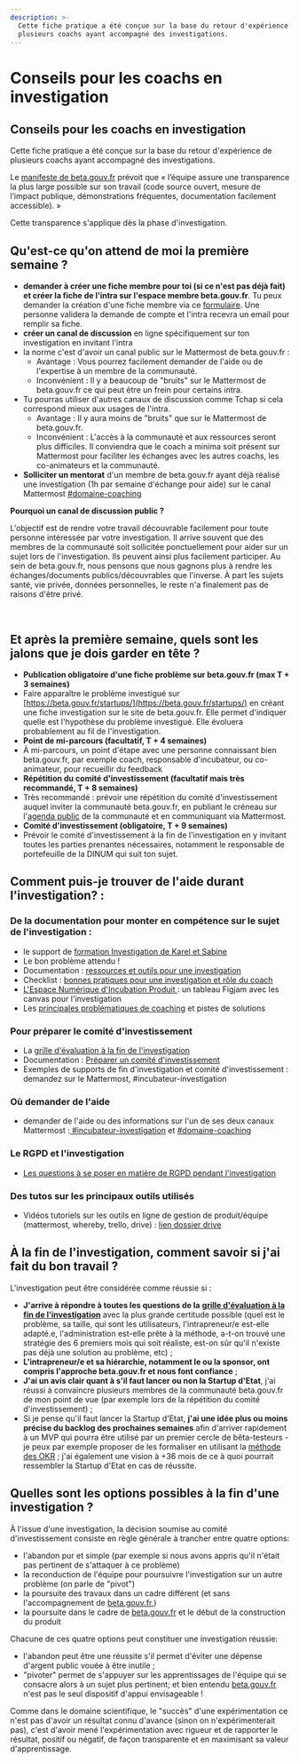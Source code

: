 ```yaml
---
description: >-
  Cette fiche pratique a été conçue sur la base du retour d'expérience de
  plusieurs coachs ayant accompagné des investigations.
---
```


# Conseils pour les coachs en investigation

## Conseils pour les coachs en investigation

Cette fiche pratique a été conçue sur la base du retour d'expérience de plusieurs coachs ayant accompagné des investigations.

Le [manifeste de beta.gouv.fr](https://beta.gouv.fr/manifeste) prévoit que « l’équipe assure une transparence la plus large possible sur son travail (code source ouvert, mesure de l’impact publique, démonstrations fréquentes, documentation facilement accessible). »

Cette transparence s'applique dès la phase d'investigation.

## Qu'est-ce qu'on attend de moi la première semaine ? <a href="#quest-ce-quon-attend-de-moi-la-premiere-semaine" id="quest-ce-quon-attend-de-moi-la-premiere-semaine"></a>

- **demander à créer une fiche membre pour toi (si ce n'est pas déjà fait) et créer la fiche de l'intra sur l'espace membre beta.gouv.fr**. Tu peux demander la création d'une fiche membre via ce [formulaire](https://espace-membre.incubateur.net/community/create). Une personne validera la demande de compte et l'intra recevra un email pour remplir sa fiche.
- **créer un canal de discussion** en ligne spécifiquement sur ton investigation en invitant l'intra
- la norme c'est d'avoir un canal public sur le Mattermost de beta.gouv.fr :
  - Avantage : Vous pourrez facilement demander de l'aide ou de l'expertise à un membre de la communauté.
  - Inconvénient : Il y a beaucoup de "bruits" sur le Mattermost de beta.gouv.fr ce qui peut être un frein pour certains intra.
- Tu pourras utiliser d'autres canaux de discussion comme Tchap si cela correspond mieux aux usages de l'intra.
  - Avantage : Il y aura moins de "bruits" que sur le Mattermost de beta.gouv.fr.
  - Inconvénient : L'accès à la communauté et aux ressources seront plus difficiles. Il conviendra que le coach a minima soit présent sur Mattermost pour faciliter les échanges avec les autres coachs, les co-animateurs et la communauté.
- **Solliciter un mentorat** d'un membre de beta.gouv.fr ayant déjà réalisé une investigation (1h par semaine d'échange pour aide) sur le canal Mattermost [#domaine-coaching](https://mattermost.incubateur.net/betagouv/channels/incubateur-coaching)

**Pourquoi un canal de discussion public ?**

L'objectif est de rendre votre travail découvrable facilement pour toute personne intéressée par votre investigation. Il arrive souvent que des membres de la communauté soit sollicitée ponctuellement pour aider sur un sujet lors de l'investigation. Ils peuvent ainsi plus facilement participer. Au sein de beta.gouv.fr, nous pensons que nous gagnons plus à rendre les échanges/documents publics/découvrables que l'inverse. À part les sujets santé, vie privée, données personnelles, le reste n'a finalement pas de raisons d'être privé.

​

## Et après la première semaine, quels sont les jalons que je dois garder en tête ? <a href="#et-apres-la-premiere-semaine-quels-sont-les-jalons-que-je-dois-garder-en-tete" id="et-apres-la-premiere-semaine-quels-sont-les-jalons-que-je-dois-garder-en-tete"></a>

- **Publication obligatoire d'une fiche problème sur beta.gouv.fr (max T + 3 semaines)**
- Faire apparaître le problème investigué sur [https://beta.gouv.fr/startups/](https://beta.gouv.fr/startups/) en créant une fiche investigation sur le site de beta.gouv.fr. Elle permet d'indiquer quelle est l'hypothèse du problème investigué. Elle évoluera probablement au fil de l'investigation.
- **Point de mi-parcours (facultatif, T + 4 semaines)**
- À mi-parcours, un point d'étape avec une personne connaissant bien beta.gouv.fr, par exemple coach, responsable d'incubateur, ou co-animateur, pour recueillir du feedback
- **Répétition du comité d'investissement (facultatif mais très recommandé, T + 8 semaines)**
- Très recommandé : prévoir une répétition du comité d'investissement auquel inviter la communauté beta.gouv.fr, en publiant le créneau sur l'[agenda public](../../../../les-outils-de-la-communaute/agenda-de-la-communaute.md) de la communauté et en communiquant via Mattermost.
- **Comité d'investissement (obligatoire, T + 9 semaines)**
- Prévoir le comité d'investissement à la fin de l'investigation en y invitant toutes les parties prenantes nécessaires, notamment le responsable de portefeuille de la DINUM qui suit ton sujet.

## Comment puis-je trouver de l'aide durant l'investigation? : <a href="#comment-puis-je-trouver-de-laide-durant-linvestigation" id="comment-puis-je-trouver-de-laide-durant-linvestigation"></a>

### De la documentation pour monter en compétence sur le sujet de l'investigation : <a href="#de-la-documentation-pour-monter-en-competence-sur-le-sujet-de-linvestigation" id="de-la-documentation-pour-monter-en-competence-sur-le-sujet-de-linvestigation"></a>

- le support de [formation Investigation de Karel et Sabine](https://docs.google.com/presentation/d/1YCM9A1aoge-0YbSEowamOX939-JftdYfJd6QnZZRFzw/edit#slide=id.g89cb07a65b_1_1448)​
- Le bon problème attendu !
- Documentation : [ressources et outils pour une investigation​](https://docs.numerique.gouv.fr/docs/43a04021-bd51-45ff-bb53-1477982ae2dd/)
- Checklist : [bonnes pratiques pour une investigation et rôle du coach](https://docs.numerique.gouv.fr/docs/734ce5a2-895d-46b0-95c9-ec6430d36da9/)
- [L'Espace Numérique d'Incubation Produit ](../../../../gerer-son-produit/la-vie-du-produit/investigation/lespace-collaboratif-dincubation-produit-sur-figjam.md): un tableau Figjam avec les canvas pour l'investigation
- Les [principales problématiques de coaching](../problematiques-de-coaching.md) et pistes de solutions

### Pour préparer le comité d'investissement <a href="#pour-preparer-le-comite-dinvestissement" id="pour-preparer-le-comite-dinvestissement"></a>

- La [grille d'évaluation à la fin de l'investigation](https://beta.gouv.fr/content/docs/grille_lancement.pdf)​
- Documentation : [Préparer un comité d'investissement](../../../../gerer-son-produit/gestion-au-quotidien/budget/preparer-un-comite-dinvestissement/)​
- Exemples de supports de fin d'investigation et comité d'investissement : demandez sur le Mattermost, #incubateur-investigation

### Où demander de l'aide <a href="#ou-demander-de-laide" id="ou-demander-de-laide"></a>

- demander de l'aide ou des informations sur l'un de ses deux canaux Mattermost :[ #incubateur-investigation](https://mattermost.incubateur.net/betagouv/channels/incubateur-investigation) et [#domaine-coaching](https://mattermost.incubateur.net/betagouv/channels/incubateur-coaching)​

### Le RGPD et l'investigation <a href="#le-rgpd-et-linvestigation" id="le-rgpd-et-linvestigation"></a>

- [​Les questions à se poser en matière de RGPD pendant l'investigation](https://doc.incubateur.net/communaute/gerer-son-produit/les-standards/protection-des-donnees-personnelles#phase-dinvestigation)

### Des tutos sur les principaux outils utilisés <a href="#des-tutos-sur-les-principaux-outils-utilises" id="des-tutos-sur-les-principaux-outils-utilises"></a>

- Vidéos tutoriels sur les outils en ligne de gestion de produit/équipe (mattermost, whereby, trello, drive) : [lien dossier drive](https://drive.google.com/drive/folders/10qMmlHCYjL6XwmnLyQXC1iJlCOljFL2n?usp=sharing)​

## À la fin de l'investigation, comment savoir si j'ai fait du bon travail ? <a href="#a-la-fin-de-linvestigation-comment-savoir-si-jai-fait-du-bon-travail" id="a-la-fin-de-linvestigation-comment-savoir-si-jai-fait-du-bon-travail"></a>

L'investigation peut être considérée comme réussie si :

- **J'arrive à répondre à toutes les questions de la** [**grille d'évaluation à la fin de l'investigation**](https://beta.gouv.fr/content/docs/grille_lancement.pdf) avec la plus grande certitude possible (quel est le problème, sa taille, qui sont les utilisateurs, l'intrapreneur/e est-elle adapté.e, l'administration est-elle prête à la méthode, a-t-on trouvé une stratégie des 6 premiers mois qui soit réaliste, est-on sûr qu'il n'existe pas déjà une solution au problème, etc) ;
- **L'intrapreneur/e et sa hiérarchie, notamment le ou la sponsor, ont compris l'approche beta.gouv.fr et nous font confiance** ;
- **J'ai un avis clair quant à s'il faut lancer ou non la Startup d'Etat**, j'ai réussi à convaincre plusieurs membres de la communauté beta.gouv.fr de mon point de vue (par exemple lors de la répétition du comité d'investissement) ;
- Si je pense qu'il faut lancer la Startup d'Etat, **j'ai une idée plus ou moins précise du backlog des prochaines semaines** afin d'arriver rapidement à un MVP qui pourra être utilisé par un premier cercle de bêta-testeurs - je peux par exemple proposer de les formaliser en utilisant la [méthode des OKR](https://www.welcometothejungle.com/fr/articles/methode-okr-objectives-results) ; j'ai également une vision à +36 mois de ce à quoi pourrait ressembler la Startup d'Etat en cas de réussite.

## Quelles sont les options possibles à la fin d'une investigation ? <a href="#quelles-sont-les-options-possibles-a-la-fin-dune-investigation" id="quelles-sont-les-options-possibles-a-la-fin-dune-investigation"></a>

À l'issue d'une investigation, la décision soumise au comité d'investissement consiste en règle générale à trancher entre quatre options:

- l'abandon pur et simple (par exemple si nous avons appris qu'il n'était pas pertinent de s'attaquer à ce problème)
- la reconduction de l'équipe pour poursuivre l'investigation sur un autre problème (on parle de "pivot")
- la poursuite des travaux dans un cadre différent (et sans l'accompagnement de [beta.gouv.fr](http://beta.gouv.fr/),)
- la poursuite dans le cadre de [beta.gouv.fr](http://beta.gouv.fr/) et le début de la construction du produit

Chacune de ces quatre options peut constituer une investigation réussie:

- l'abandon peut être une réussite s'il permet d'éviter une dépense d'argent public vouée à être inutile ;
- "pivoter" permet de s'appuyer sur les apprentissages de l'équipe qui se consacre alors à un sujet plus pertinent; et bien entendu [beta.gouv.fr](http://beta.gouv.fr/) n'est pas le seul dispositif d'appui envisageable !

Comme dans le domaine scientifique, le "succès" d'une expérimentation ce n'est pas d'avoir un résultat connu d'avance (sinon on n'expérimenterait pas), c'est d'avoir mené l'expérimentation avec rigueur et de rapporter le résultat, positif ou négatif, de façon transparente et en maximisant sa valeur d'apprentissage.
